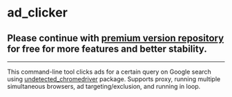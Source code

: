 ad_clicker
==========

## Please continue with [premium version repository](https://github.com/coskundeniz/google-ad-clicker-premium) for free for more features and better stability.

---

This command-line tool clicks ads for a certain query on Google search using [undetected_chromedriver](https://github.com/ultrafunkamsterdam/undetected-chromedriver) package. Supports proxy, running multiple simultaneous browsers, ad targeting/exclusion, and running in loop.